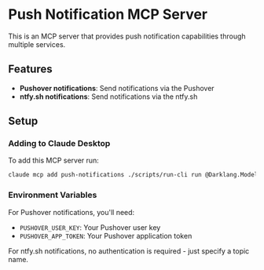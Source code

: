 # Push Notification MCP Server

This is an MCP server that provides push notification capabilities through multiple services.

## Features

- **Pushover notifications**: Send notifications via the Pushover
- **ntfy.sh notifications**: Send notifications via the ntfy.sh

## Setup

### Adding to Claude Desktop

To add this MCP server run:

```bash
claude mcp add push-notifications ./scripts/run-cli run @Darklang.ModelContextProtocol.Examples.PushNotification.Server.main --env PUSHOVER_USER_KEY=your_pushover_user_key --env PUSHOVER_APP_TOKEN=your_pushover_app_token
```

### Environment Variables

For Pushover notifications, you'll need:

- `PUSHOVER_USER_KEY`: Your Pushover user key
- `PUSHOVER_APP_TOKEN`: Your Pushover application token

For ntfy.sh notifications, no authentication is required - just specify a topic name.
